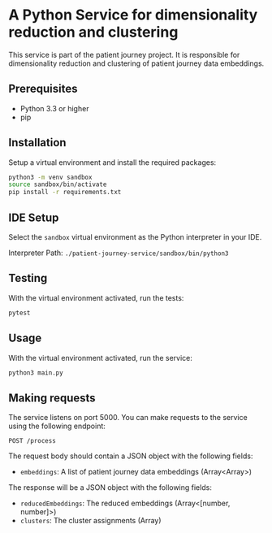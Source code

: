 # A Python Service for dimensionality reduction and clustering

This service is part of the patient journey project. It is responsible for dimensionality reduction and clustering of patient journey data embeddings.

## Prerequisites

- Python 3.3 or higher
- pip

## Installation

Setup a virtual environment and install the required packages:

```bash
python3 -m venv sandbox
source sandbox/bin/activate
pip install -r requirements.txt
```

## IDE Setup

Select the `sandbox` virtual environment as the Python interpreter in your IDE.

Interpreter Path: `./patient-journey-service/sandbox/bin/python3`

## Testing

With the virtual environment activated, run the tests:

```bash
pytest
```

## Usage

With the virtual environment activated, run the service:

```bash
python3 main.py
```

## Making requests

The service listens on port 5000. You can make requests to the service using the following endpoint:

```
POST /process
```

The request body should contain a JSON object with the following fields:

- `embeddings`: A list of patient journey data embeddings (Array<Array<number>>)

The response will be a JSON object with the following fields:

- `reducedEmbeddings`: The reduced embeddings (Array<[number, number]>)
- `clusters`: The cluster assignments (Array<number>)
